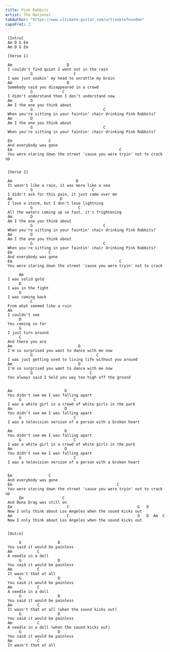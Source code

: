```yaml
---
title: Pink Rabbits
artist: The National
tabAuthor: "https://www.ultimate-guitar.com/u/troublefoundme"
capoFret: 2
---
```

     [Intro]
     Am D G Em
     Am D G Em
     
     [Verse 1]
     
     Am                        D
     I couldn't find quiet I went out in the rain
               G                  C
     I was just soakin' my head to unrattle my brain
     Am                        D
     Somebody said you disappeared in a crowd
               G             C
     I didn't understand then I don't understand now
     Am        D
     Am I the one you think about 
               G                               C
     When you're sitting in your faintin' chair drinking Pink Rabbits?
     Am        D
     Am I the one you think about 
               G                               C
     When you're sitting in your faintin' chair drinking Pink Rabbits?
     
     Em                C
     And everybody was gone 
     Em                                               C
     You were staring down the street 'cause you were tryin' not to crack up
     
     
     [Verse 2]
     
     Am                            D
     It wasn't like a rain, it was more like a sea
               G                          C
     I didn't ask for this pain, it just came over me
     Am                     D
     I love a storm, but I don't love lightning
               G                    C
     All the waters coming up so fast, it's frightening
     Am        D
     Am I the one you think about 
               G                               C
     When you're sitting in your faintin' chair drinking Pink Rabbits?
     Am        D
     Am I the one you think about 
               G                               C
     When you're sitting in your faintin' chair drinking Pink Rabbits?
     Em                C
     And everybody was gone 
     Em                                               C
     You were staring down the street 'cause you were tryin' not to crack
     
          Am
     I was solid gold
          D
     I was in the fight
          G
     I was coming back 
               C
     From what seemed like a ruin
     Am
     I couldn't see 
          D
     You coming so far
          G
     I just turn around 
          C
     And there you are
     Am                             D
     I'm so surprised you want to dance with me now
               G                            C
     I was just getting used to living life without you around
     Am                             D
     I'm so surprised you want to dance with me now
               G                         C
     You always said I held you way too high off the ground
     
     
     Am                       D
     You didn't see me I was falling apart
          G                       C
     I was a white girl in a crowd of white girls in the park
     Am                       D
     You didn't see me I was falling apart
          G                       C
     I was a television version of a person with a broken heart
     
     Am                       D
     You didn't see me I was falling apart
          G                       C
     I was a white girl in a crowd of white girls in the park
     Am                       D
     You didn't see me I was falling apart
          G                       C
     I was a television version of a person with a broken heart
     
     
     Em                C
     And everybody was gone 
     Em                                              C
     You were staring down the street 'cause you were tryin' not to crack up
          Em                 C
     And Bona Drag was still on
     Em                        C                              G   D
     Now I only think about Los Angeles when the sound kicks out
     Am                        C                              G   D  Am  C
     Now I only think about Los Angeles when the sound kicks out
     
     
     [Outro]
     
          G                D
     You said it would be painless
     Am           C
     A needle in a doll
          G                D
     You said it would be painless
     Am           C
     It wasn't that at all
          G                D
     You said it would be painless
     Am           C
     A needle in a doll
          G                D
     You said it would be painless
     Am           C
     It wasn't that at all (when the sound kicks out)
          G                D
     You said it would be painless
     Am           C
     A needle in a doll (when the sound kicks out)
          G                D
     You said it would be painless
     Am           C
     It wasn't that at all